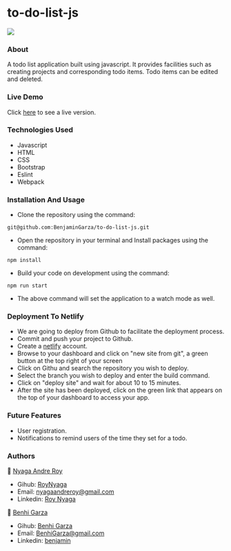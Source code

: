 # to-do-list-js

<img src="https://res.cloudinary.com/it-s-tech/image/upload/v1585156732/Screenshot_from_2020-03-25_18-13-36_mfmb7n.png">

### About
A todo list application built using javascript. It provides facilities such as creating projects and corresponding todo items. Todo items can be edited and deleted.

### Live Demo
Click [here](https://clever-leavitt-20fbe8.netlify.com/) to see a live version.

### Technologies Used
* Javascript
* HTML
* CSS
* Bootstrap
* Eslint
* Webpack

### Installation And Usage

* Clone the repository using the command:
```
git@github.com:BenjaminGarza/to-do-list-js.git
```
* Open the repository in your terminal and Install packages using the command:
```
npm install
```
* Build your code on development using the command:
```
npm run start
```
* The above command will set the application to a watch mode as well.

### Deployment To Netlify
* We are going to deploy from Github to facilitate the deployment process.
* Commit and push your project to Github.
* Create a [netlify](https://netlify.com) account.
* Browse to your dashboard and click on "new site from git", a green button at the top right of your screen
* Click on Githu and search the repository you wish to deploy.
* Select the branch you wish to deploy and enter the build command.
* Click on "deploy site" and wait for about 10 to 15  minutes.
* After the site has been deployed, click on the green link that appears on the top of your dashboard to access your app.

### Future Features
* User registration.
* Notifications to remind users of the time they set for a todo.

### Authors
:bust_in_silhouette: [Nyaga Andre Roy](https://github.com/RoyNyaga)
* Gihub: [RoyNyaga](https://github.com/RoyNyaga)
* Email: [nyagaandreroy@gmail.com](mailto:nyagaandreroy@gmail.com)
* Linkedin: [Roy Nyaga](https://www.linkedin.com/in/roy-nyaga-andre/)

:bust_in_silhouette: [Benhi Garza](https://github.com/BenjaminGarza)
* Gihub: [Benhi Garza](https://github.com/BenjaminGarza)
* Email: [BenhiGarza@gmail.com](mailto:benjisgarza@gmail.com)
* Linkedin: [benjamin](https://www.linkedin.com/in/benjamin-garza/)
